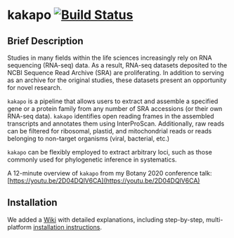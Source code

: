# kakapo [![Build Status](https://app.travis-ci.com/karolisr/kakapo.svg?branch=master)](https://app.travis-ci.com/karolisr/kakapo)

## Brief Description

Studies in many fields within the life sciences increasingly rely on RNA sequencing (RNA-seq) data. As a result, RNA-seq datasets deposited to the NCBI Sequence Read Archive (SRA) are proliferating. In addition to serving as an archive for the original studies, these datasets present an opportunity for novel research.

`kakapo` is a pipeline that allows users to extract and assemble a specified gene or a protein family from any number of SRA accessions (or their own RNA-seq data). `kakapo` identifies open reading frames in the assembled transcripts and annotates them using InterProScan. Additionally, raw reads can be filtered for ribosomal, plastid, and mitochondrial reads or reads belonging to non-target organisms (viral, bacterial, etc.)

`kakapo` can be flexibly employed to extract arbitrary loci, such as those commonly used for phylogenetic inference in systematics.

A 12-minute overview of `kakapo` from my Botany 2020 conference talk: [https://youtu.be/2D04DQlV6CA](https://youtu.be/2D04DQlV6CA)

## Installation

We added a [Wiki](https://github.com/karolisr/kakapo/wiki) with detailed explanations, including step-by-step, multi-platform [installation instructions](https://github.com/karolisr/kakapo/wiki/Installation).
